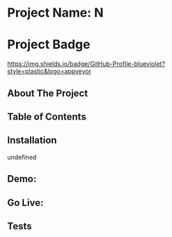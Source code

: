 # Project Name: N
# Project Badge
https://img.shields.io/badge/GitHub-Profile-blueviolet?style=plastic&logo=appveyor
## About The Project

## Table of Contents

## Installation
undefined
## Demo:

## Go Live:

## Tests
